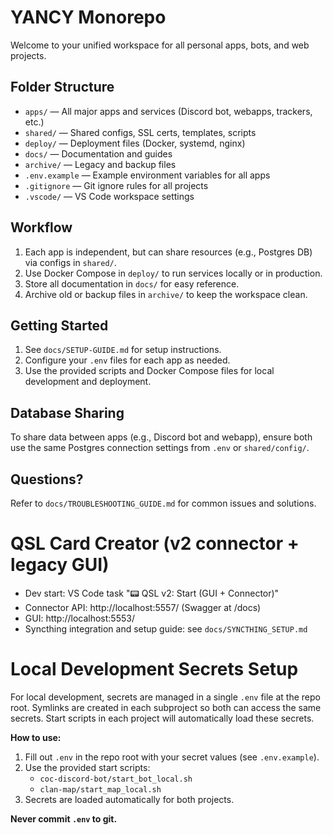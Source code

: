 
# YANCY Monorepo

Welcome to your unified workspace for all personal apps, bots, and web projects.

## Folder Structure

- `apps/` — All major apps and services (Discord bot, webapps, trackers, etc.)
- `shared/` — Shared configs, SSL certs, templates, scripts
- `deploy/` — Deployment files (Docker, systemd, nginx)
- `docs/` — Documentation and guides
- `archive/` — Legacy and backup files
- `.env.example` — Example environment variables for all apps
- `.gitignore` — Git ignore rules for all projects
- `.vscode/` — VS Code workspace settings

## Workflow

1. Each app is independent, but can share resources (e.g., Postgres DB) via configs in `shared/`.
2. Use Docker Compose in `deploy/` to run services locally or in production.
3. Store all documentation in `docs/` for easy reference.
4. Archive old or backup files in `archive/` to keep the workspace clean.

## Getting Started

1. See `docs/SETUP-GUIDE.md` for setup instructions.
2. Configure your `.env` files for each app as needed.
3. Use the provided scripts and Docker Compose files for local development and deployment.

## Database Sharing

To share data between apps (e.g., Discord bot and webapp), ensure both use the same Postgres connection settings from `.env` or `shared/config/`.

## Questions?

Refer to `docs/TROUBLESHOOTING_GUIDE.md` for common issues and solutions.

# QSL Card Creator (v2 connector + legacy GUI)

- Dev start: VS Code task "📟 QSL v2: Start (GUI + Connector)"
- Connector API: http://localhost:5557/ (Swagger at /docs)
- GUI: http://localhost:5553/
- Syncthing integration and setup guide: see `docs/SYNCTHING_SETUP.md`

# Local Development Secrets Setup

For local development, secrets are managed in a single `.env` file at the repo root. Symlinks are created in each subproject so both can access the same secrets. Start scripts in each project will automatically load these secrets.

**How to use:**
1. Fill out `.env` in the repo root with your secret values (see `.env.example`).
2. Use the provided start scripts:
   - `coc-discord-bot/start_bot_local.sh`
   - `clan-map/start_map_local.sh`
3. Secrets are loaded automatically for both projects.

**Never commit `.env` to git.**

